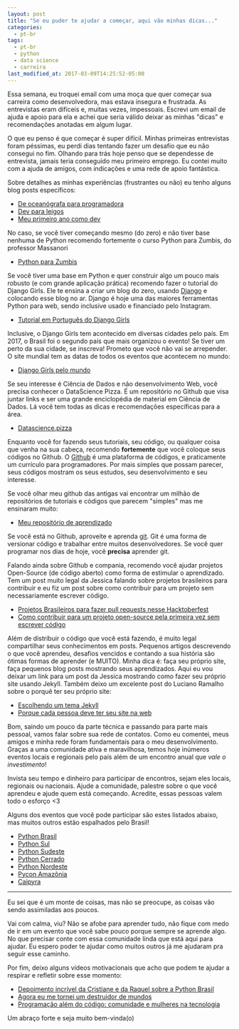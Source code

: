 ```yaml
---
layout: post
title: "Se eu puder te ajudar a começar, aqui vão minhas dicas..."
categories:
  - pt-br
tags:
  - pt-br
  - python
  - data science
  - carreira 
last_modified_at: 2017-03-09T14:25:52-05:00
---
```


Essa semana, eu troquei email com uma moça que quer começar sua carreira como desenvolvedora, mas estava insegura e frustrada. As entrevistas eram difíceis e, 
muitas vezes, impessoais. Escrevi um email de ajuda e apoio para ela e achei que seria válido deixar as minhas "dicas" e recomendações anotadas em algum lugar.

O que eu penso é que começar é super difícil. Minhas primeiras entrevistas foram péssimas, eu perdi dias tentando fazer um desafio que eu não consegui no fim. 
Olhando para trás hoje penso que se dependesse de entrevista, jamais teria conseguido meu primeiro emprego. Eu contei muito com a ajuda de amigos, com indicações e 
uma rede de apoio fantástica.

Sobre detalhes as minhas experiências (frustrantes ou não) eu tenho alguns blog posts específicos:
 
* [De oceanógrafa para programadora](http://leportella.com/pt-br/2016/03/13/de-oceanografa-para-programadora.html)
* [Dev para leigos](http://leportella.com/pt-br/2016/10/11/dev-para-leigos.html)
* [Meu primeiro ano como dev](http://leportella.com/pt-br/2017/03/01/meu-primeiro-ano-como-dev.html)

No caso, se você tiver começando mesmo (do zero) e não tiver base nenhuma de Python recomendo fortemente o curso Python para Zumbis, do professor Massanori

* [Python para Zumbis](https://www.pycursos.com/python-para-zumbis/)

Se você tiver uma base em Python e quer construir algo um pouco mais robusto (e com grande aplicação prática) recomendo fazer o tutorial do 
Django Girls. Ele te ensina a criar um blog do zero, usando [Django](https://docs.djangoproject.com/en/2.0/) e colocando esse blog no ar. Django é hoje uma das maiores 
ferramentas Python para web, sendo inclusive usado e financiado pelo Instagram.

* [Tutorial em Português do Django Girls](https://tutorial.djangogirls.org/pt/)

Inclusive, o Django Girls tem acontecido em diversas cidades pelo país. Em 2017, o Brasil foi o segundo país que mais organizou o evento! 
Se tiver um perto da sua cidade, se inscreva! Prometo que você não vai se arrepender. O site mundial tem as datas de todos os eventos que acontecem no mundo:

* [Django Girls pelo mundo](https://djangogirls.org)

Se seu interesse é Ciência de Dados e não desenvolvimento Web, você precisa conhecer o DataScience Pizza. É um repositório no Github que visa juntar links e ser uma 
grande enciclopédia de material em Ciência de Dados. Lá você tem todas as dicas e recomendações específicas para a área.

* [Datascience.pizza](http://datascience.pizza)

Enquanto você for fazendo seus tutoriais, seu código, ou qualquer coisa que venha na sua cabeça, recomendo **fortemente** que você coloque seus códigos no Github.
O [Github](https://github.com/) é uma plataforma de códigos, e praticamente um currículo para programadores. Por mais simples que possam parecer, seus códigos mostram os 
seus estudos, seu desenvolvimento e seu interesse.

Se você olhar meu github das antigas vai encontrar um milhão de repositórios de tutoriais e códigos que parecem "simples" mas me ensinaram muito:

* [Meu repositório de aprendizado](https://github.com/leportella/tutorials)

Se você está no Github, aproveite e aprenda [git](https://git-scm.com/). Git é uma forma de versionar código e trabalhar entre muitos desenvolvedores. Se você quer programar nos dias de hoje, 
você **precisa** aprender git.

Falando ainda sobre Github e compania, recomendo você ajudar projetos Open-Source (de código aberto) como forma de estimular o aprendizado. Tem um post muito legal da Jessica falando sobre projetos 
brasileiros para contribuir e eu fiz um post sobre como contribuir para um projeto sem necessariamente escrever código.

* [Projetos Brasileiros para fazer pull requests nesse Hacktoberfest](https://medium.com/nossa-coletividad/projetos-brasileiros-para-fazer-pull-requests-nesse-hacktoberfest-4dc9b9b576c0)
* [Como contribuir para um projeto open-source pela primeira vez sem escrever código](http://leportella.com/pt-br/2017/04/17/como-contribuir-com-open-source.html)

Além de distribuir o código que você está fazendo, é muito legal compartilhar seus conhecimentos em posts. Pequenos artigos descrevendo o que você aprendeu, desafios vencidos e contando a 
sua história são ótimas formas de aprender (e MUITO). Minha dica é: faça seu próprio site, faça pequenos blog posts mostrando seus aprendizados. Aqui eu vou deixar um link para um post da 
Jessica mostrando como fazer seu próprio site usando Jekyll. Também deixo um excelente post do Luciano Ramalho sobre o porquê ter seu próprio site:

* [Escolhendo um tema Jekyll](http://jtemporal.com/temas-jekyll/)
* [Porque cada pessoa deve ter seu site na web](https://ramalho.org/wiki/doku.php?id=porque_cada_pessoa_deve_ter_seu_site_na_web)


Bom, saindo um pouco da parte técnica e passando para parte mais pessoal, vamos falar sobre sua rede de contatos.
Como eu comentei, meus amigos e minha rede foram fundamentais para o meu desenvolvimento. 
Graças a uma comunidade ativa e maravilhosa, temos hoje inúmeros eventos locais e regionais pelo país 
além de um encontro anual que *vale o investimento*! 

Invista seu tempo e dinheiro para participar de encontros, sejam eles locais, regionais ou nacionais. Ajude a comunidade, 
palestre sobre o que você aprendeu e ajude quem está começando. Acredite, essas pessoas valem todo o esforço <3

Alguns dos eventos que você pode participar são estes listados abaixo, mas muitos outros estão espalhados pelo Brasil!

* [Python Brasil](http://2018.pythonbrasil.org.br/)
* [Python Sul](http://pythonsul.org/)
* [Python Sudeste](http://pythonsudeste.org/)
* [Python Cerrado](https://github.com/ocarneiro/python-cerrado)
* [Python Nordeste](http://pythonnordeste.org/)
* [Pycon Amazônia](http://amazonia.python.org.br/)
* [Caipyra](http://caipyra.python.org.br/)


----------

Eu sei que é um monte de coisas, mas não se preocupe, as coisas vão sendo assimiladas aos poucos. 

Vai com calma, viu? Não se afobe para aprender tudo, não fique com medo de ir em um evento que você sabe pouco porque sempre se aprende algo.
No que precisar conte com essa comunidade linda que está aqui para ajudar.
Eu espero poder te ajudar como muitos outros já me ajudaram pra seguir esse caminho.

Por fim, deixo alguns vídeos motivacionais que acho que podem te ajudar a respirar e refletir sobre esse momento:

* [Depoimento incrível da Cristiane e da Raquel sobre a Python Brasil]( https://www.youtube.com/watch?v=Wz3U5PabfLM)
* [Agora eu me tornei um destruidor de mundos](https://www.youtube.com/watch?v=6NhxhCln_aQ&t=2703s)
* [Programação além do código: comunidade e mulheres na tecnologia](https://www.youtube.com/watch?v=yV3XFWfJ0TE)


Um abraço forte e seja muito bem-vinda(o)
